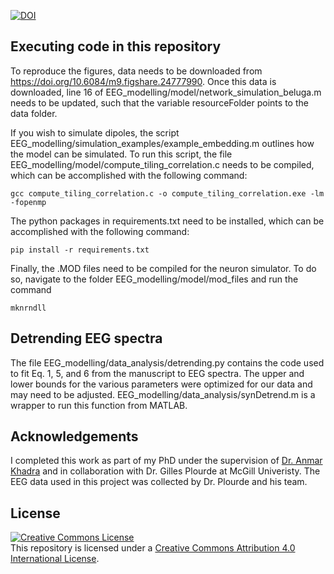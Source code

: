 [![DOI](https://zenodo.org/badge/DOI/10.5281/zenodo.10359817.svg)](https://doi.org/10.5281/zenodo.10359817)

## Executing code in this repository

To reproduce the figures, data needs to be downloaded from https://doi.org/10.6084/m9.figshare.24777990. Once this data is downloaded, line 16 of EEG_modelling/model/network_simulation_beluga.m needs to be updated, such that the variable resourceFolder points to the data folder.

If you wish to simulate dipoles, the script EEG_modelling/simulation_examples/example_embedding.m outlines how the model can be simulated. To run this script, the file EEG_modelling/model/compute_tiling_correlation.c needs to be compiled, which can be accomplished with the following command:
````
gcc compute_tiling_correlation.c -o compute_tiling_correlation.exe -lm -fopenmp
````
The python packages in requirements.txt need to be installed, which can be accomplished with the following command:
````
pip install -r requirements.txt
````
Finally, the .MOD files need to be compiled for the neuron simulator. To do so, navigate to the folder EEG_modelling/model/mod_files and run the command
```
mknrndll
```

## Detrending EEG spectra
The file EEG_modelling/data_analysis/detrending.py contains the code used to fit Eq. 1, 5, and 6 from the manuscript to EEG spectra. The upper and lower bounds for the various parameters were optimized for our data and may need to be adjusted. EEG_modelling/data_analysis/synDetrend.m is a wrapper to run this function from MATLAB. 

## Acknowledgements
I completed this work as part of my PhD under the supervision of [Dr. Anmar Khadra](http://www.medicine.mcgill.ca/physio/khadralab/) and in collaboration with Dr. Gilles Plourde at McGill Univeristy. The EEG data used in this project was collected by Dr. Plourde and his team.

## License
<a rel="license" href="http://creativecommons.org/licenses/by/4.0/"><img alt="Creative Commons License" style="border-width:0" src="https://i.creativecommons.org/l/by/4.0/88x31.png" /></a><br />This repository is licensed under a <a rel="license" href="http://creativecommons.org/licenses/by/4.0/">Creative Commons Attribution 4.0 International License</a>.
